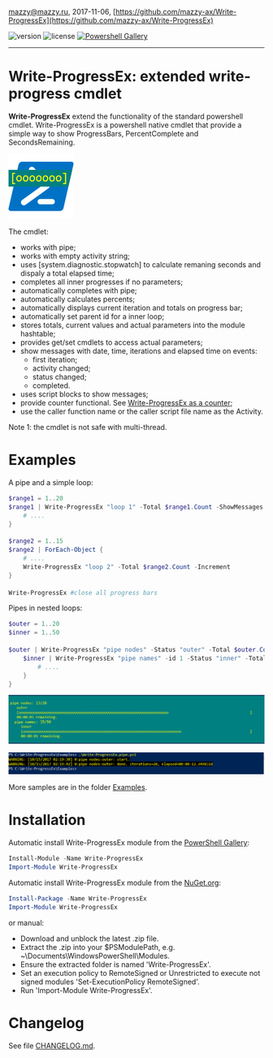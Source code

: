 mazzy@mazzy.ru, 2017-11-06, [https://github.com/mazzy-ax/Write-ProgressEx](https://github.com/mazzy-ax/Write-ProgressEx)

![version](https://img.shields.io/badge/version-0.17-green.svg) ![license](https://img.shields.io/badge/license-MIT-blue.svg) [![Powershell Gallery](https://img.shields.io/badge/Powershell-Gallery-blue.svg)](https://www.powershellgallery.com/packages/write-ProgressEx)

---

# Write-ProgressEx: extended write-progress cmdlet

**Write-ProgressEx** extend the functionality of the standard powershell cmdlet. Write-ProgressEx is a powershell native cmdlet that provide a simple way to show ProgressBars, PercentComplete and SecondsRemaining.

![icon](/Media/Write-ProgressEx-icon.png "Write-ProgressEx")

The cmdlet:

* works with pipe;
* works with empty activity string;
* uses [system.diagnostic.stopwatch] to calculate remaning seconds and dispaly a total elapsed time;
* completes all inner progresses if no parameters;
* automatically completes with pipe;
* automatically calculates percents;
* automatically displays current iteration and totals on progress bar;
* automatically set parent id for a inner loop;
* stores totals, current values and actual parameters into the module hashtable;
* provides get/set cmdlets to access actual parameters;
* show messages with date, time, iterations and elapsed time on events:
  * first iteration;
  * activity changed;
  * status changed;
  * completed.
* uses script blocks to show messages;
* provide counter functional. See [Write-ProgressEx as a counter](Examples/Write-ProgressEx.counter.ps1);
* use the caller function name or the caller script file name as the Activity.

Note 1: the cmdlet is not safe with multi-thread.

# Examples

A pipe and a simple loop:

```powershell
$range1 = 1..20
$range1 | Write-ProgressEx "loop 1" -Total $range1.Count -ShowMessages | ForEach-Object {
    # ....
}

$range2 = 1..15
$range2 | ForEach-Object {
    # ....
    Write-ProgressEx "loop 2" -Total $range2.Count -Increment
}

Write-ProgressEx #close all progress bars
```

Pipes in nested loops:

```powershell
$outer = 1..20
$inner = 1..50

$outer | Write-ProgressEx "pipe nodes" -Status "outer" -Total $outer.Count -ShowMessages | ForEach-Object {
    $inner | Write-ProgressEx "pipe names" -id 1 -Status "inner" -Total $inner.Count | ForEach-Object {
        # ....
    }
}
```

![screenshot: Write-ProgressEx](Media/examples.pipe.png)

![screenshot: Result messages](Media/examples.messages.png)

More samples are in the folder [Examples](Examples).

# Installation

Automatic install Write-ProgressEx module from the [PowerShell Gallery](https://www.powershellgallery.com/packages/write-ProgressEx):

```powershell
Install-Module -Name Write-ProgressEx
Import-Module Write-ProgressEx
```

Automatic install Write-ProgressEx module from the [NuGet.org](https://www.nuget.org/packages/Write-ProgressEx):

```powershell
Install-Package -Name Write-ProgressEx
Import-Module Write-ProgressEx
```

or manual:

* Download and unblock the latest .zip file.
* Extract the .zip into your $PSModulePath, e.g. ~\Documents\WindowsPowerShell\Modules.
* Ensure the extracted folder is named 'Write-ProgressEx'.
* Set an execution policy to RemoteSigned or Unrestricted to execute not signed modules 'Set-ExecutionPolicy RemoteSigned'.
* Run 'Import-Module Write-ProgressEx'.

# Changelog

See file [CHANGELOG.md](CHANGELOG.md).